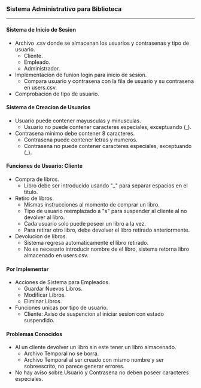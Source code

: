 ### Sistema Administrativo para Biblioteca
---

#### Sistema de Inicio de Sesion
- Archivo .csv donde se almacenan los usuarios y contrasenas y tipo de usuario.
    - Cliente.
    - Empleado.
    - Administrador.
- Implementacion de funion login para inicio de sesion.
    - Compara usuario y contrasena con la fila de usuario y su contrasena en users.csv.
- Comprobacion de tipo de usuario.

#### Sistema de Creacion de Usuarios
- Usuario puede contener mayusculas y minusculas.
    - Usuario no puede contener caracteres especiales, exceptuando (_).
- Contrasena minimo debe contener 8 caracteres.
    - Contrasena puede contener letras y numeros.
    - Contrasena no puede contener caracteres especiales, exceptuando (_).

#### Funciones de Usuario: Cliente
- Compra de libros.
    - Libro debe ser introducido usando "_" para separar espacios en el titulo.
- Retiro de libros.
    - Mismas instrucciones al momento de comprar un libro.
    - Tipo de usuario reemplazado a "s" para suspender al cliente al no devolver al libro.
    - Cada usuario solo puede poseer un libro a la vez.
    - Para retirar otro libro, debe devolver el libro retirado anteriormente.
- Devolucion de libros.
    - Sistema regresa automaticamente el libro retirado.
    - No es necesario introducir nombre de el libro, sistema retorna libro almacenado en users.csv.

#### Por Implementar
- Acciones de Sistema para Empleados.
    - Guardar Nuevos Libros.
    - Modificar Libros.
    - Eliminar Libros.
- Funciones unicas por tipo de usuario.
    - Cliente: Aviso de suspencion al iniciar sesion con estado suspendido.

#### Problemas Conocidos
- Al un cliente devolver un libro sin este tener un libro almacenado.
    - Archivo Temporal no se borra.
    - Archivo Temporal al ser creado con mismo nombre y ser sobreescrito, no parece generar errores.
- No hay aviso sobre Usuario y Contrasena no deben poseer caracteres especiales.
